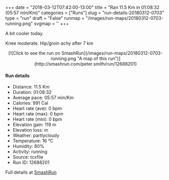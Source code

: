 +++
date = "2018-03-12T07:42:00-13:00"
title = "Ran 11.5 Km in 01:08:32 (05:57 min/Km)"
categories = ["Runs"]
slug = "run-details-20180312-0703"
type = "run"
draft = "False"
runmap = "/images/run-maps/20180312-0703-running.png"
svgmap = '<polyline points="94 9, 96 8, 100 10, 100 10, 96 17, 96 18, 95 20, 95 22, 94 24, 93 26, 93 28, 94 30, 95 32, 95 33, 94 35, 93 36, 92 39, 91 40, 92 41, 93 42, 95 44, 96 46, 96 48, 96 50, 97 52, 95 55, 95 57, 94 59, 94 61, 94 63, 94 64, 94 66, 96 68, 96 73, 96 74, 93 78, 94 80, 94 81, 94 82, 91 91, 90 92, 90 92, 86 91, 79 90, 74 89, 69 88, 61 86, 59 85, 56 85, 50 84, 47 83, 28 79, 24 78, 19 76, 18 76, 18 75, 12 68, 9 65, 7 63, 7 62, 5 61, 4 61, 3 60, 2 59, 1 56, 1 54, 0 50, 0 43, 0 42, 1 39, 1 38, 10 38, 13 37, 17 36, 20 36, 23 36, 45 38, 50 38, 53 37, 56 36, 58 35, 60 34, 64 31, 69 27, 72 25, 74 22, 76 21, 77 21, 80 22, 79 22, 79 22, 79 22, 79 21, 81 19, 82 18, 84 17">'
+++

A bit cooler today. 

Knee moderate. Hip/groin achy after 7 km

<!--more-->

<center>
[![Click to see the run on SmashRun](/images/run-maps/20180312-0703-running.png "A map of this run")](http://smashrun.com/peter.smith/run/12688201)
</center>

#### Run details

* Distance: 11.5 Km
* Duration: 01:08:32
* Average pace: 05:57 min/Km
* Calories: 991 Cal
* Heart rate (ave): 0 bpm
* Heart rate (max): 0 bpm
* Heart rate (min): 0 bpm
* Elevation gain: 119 m
* Elevation loss:  m
* Weather: partlycloudy
* Temperature: 16 &deg;C
* Humidity: 80%
* Activity: running
* Source: tcxfile
* Run ID: 12688201

Full details at [SmashRun](http://smashrun.com/peter.smith/run/12688201)